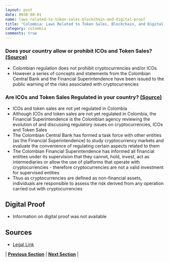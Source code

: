 ```yaml
---
layout: post
date: 0038-08-01
name: laws-related-to-token-sales-blockchain-and-digital-proof
title: "Colombia: Laws Related to Token Sales, Blockchain, and Digital Proof"
category: colombia
comments: true
---
```

### Does your country allow or prohibit ICOs and Token Sales? [(Source)]( https://www.legalink.ch/xms/files/NEWS/Legalink_ICOS_and_Token_Sales.pdf)
- Colombian regulation does not prohibit cryptocurrencies and/or ICOs
- However a series of concepts and statements from the Colombian Central Bank and the Financial Superintendence have been issued to the public warning of the risks associated with cryptocurrencies 

### Are ICOs and Token Sales Regulated in your country? [(Source)](https://www.legalink.ch/xms/files/NEWS/Legalink_ICOS_and_Token_Sales.pdf)
- ICOs and token sales are not yet regulated in Colombia 
- Although ICOs and token sales are not yet regulated in Colombia, the Financial Superintendence is the Colombian agency reviewing the evolution of and discussing regulatory issues on cryptocurrencies, ICOs and Token Sales
- The Colombian Central Bank has formed a task force with other entities (as the Financial Superintendence) to study cryptocurrency markets and evaluate the convenience of regulating certain aspects related to them
- The Colombian Financial Superintendence has informed all financial entities under its supervision that they cannot, hold, invest, act as intermediaries or allow the use of platforms that operate with cryptocurrencies - therefore cryptocurrencies are not a valid investment for supervised entities 
- Thus as cryptocurrencies are defined as non-financial assets, individuals are responsible to assess the risk derived from any operation carried out with cryptocurrencies 

## Digital Proof 
- Information on digital proof was not available 

Sources 
--- 
- [Legal Link](https://www.legalink.ch/xms/files/NEWS/Legalink_ICOS_and_Token_Sales.pdf)

| **[Previous Section]( https://neo-project.github.io/global-blockchain-compliance-hub//colombia/colombia-governing-by-law.html)** | **[Next Section]( https://neo-project.github.io/global-blockchain-compliance-hub//colombia/colombia-securities-related-laws.html)** |
